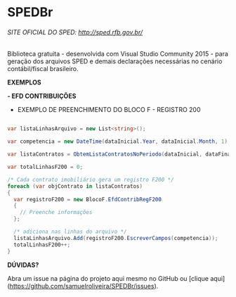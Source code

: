 # SPEDBr
###### SITE OFICIAL DO SPED: http://sped.rfb.gov.br/
Biblioteca gratuita  - desenvolvida com Visual Studio Community 2015 - para geração dos arquivos SPED e demais declarações necessárias no cenário contábil/fiscal brasileiro.

**EXEMPLOS**

**- EFD CONTRIBUIÇÕES**

- EXEMPLO DE PREENCHIMENTO DO BLOCO F - REGISTRO 200

```cs

var listaLinhasArquivo = new List<string>();

var competencia = new DateTime(dataInicial.Year, dataInicial.Month, 1);

var listaContratos = ObtemListaContratosNoPeriodo(dataInicial, dataFinal);

var totalLinhasF200 = 0;

/* Cada contrato imobiliário gera um registro F200 */
foreach (var objContrato in listaContratos)
{
  var registroF200 = new BlocoF.EfdContribRegF200
  {
    // Preenche informações
  };

  /* adiciona nas linhas do arquivo */
  listaLinhasArquivo.Add(registroF200.EscreverCampos(competencia));
  totalLinhasF200++;
}

```

**DÚVIDAS?**

Abra um issue na página do projeto aqui mesmo no GitHub ou [clique aqui] (https://github.com/samuelroliveira/SPEDBr/issues).
